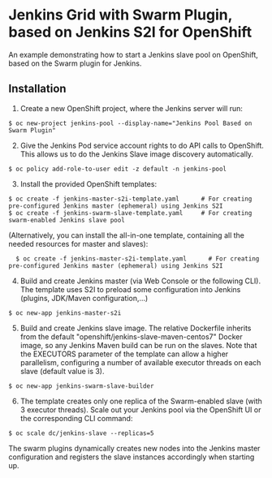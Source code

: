 # Jenkins Grid with Swarm Plugin, based on Jenkins S2I for OpenShift

An example demonstrating how to start a Jenkins slave pool on OpenShift, based on the Swarm plugin for Jenkins.

## Installation

1. Create a new OpenShift project, where the Jenkins server will run:

  ```
  $ oc new-project jenkins-pool --display-name="Jenkins Pool Based on Swarm Plugin"
  ```

2. Give the Jenkins Pod service account rights to do API calls to OpenShift. This allows us to do the Jenkins Slave image discovery automatically.

  ```
  $ oc policy add-role-to-user edit -z default -n jenkins-pool
  ```

3. Install the provided OpenShift templates:

  ```
  $ oc create -f jenkins-master-s2i-template.yaml      # For creating pre-configured Jenkins master (ephemeral) using Jenkins S2I
  $ oc create -f jenkins-swarm-slave-template.yaml     # For creating swarm-enabled Jenkins slave pool
  ```
  (Alternatively, you can install the all-in-one template, containing all the needed resources for master and slaves):
  
```
  $ oc create -f jenkins-master-s2i-template.yaml      # For creating pre-configured Jenkins master (ephemeral) using Jenkins S2I
  ```
  

4. Build and create Jenkins master (via Web Console or the following CLI). The template uses S2I to preload some configuration into Jenkins (plugins, JDK/Maven configuration,...)

  ```
  $ oc new-app jenkins-master-s2i
  ```
5. Build and create Jenkins slave image. The relative Dockerfile inherits from the default "openshift/jenkins-slave-maven-centos7" Docker image, so any Jenkins Maven build can be run on the slaves. Note that the EXECUTORS parameter of the template can allow a higher parallelism, configuring a number of available executor threads on each slave (default value is 3). 

  ```
  $ oc new-app jenkins-swarm-slave-builder
  ```
6. The template creates only one replica of the Swarm-enabled slave (with 3 executor threads). Scale out your Jenkins pool via the OpenShift UI or the corresponding CLI command:

  ```
  $ oc scale dc/jenkins-slave --replicas=5
  ```
The swarm plugins dynamically creates new nodes into the Jenkins master configuration and registers the slave instances accordingly when starting up.

